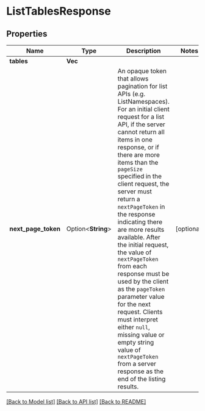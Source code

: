 # ListTablesResponse

## Properties

Name | Type | Description | Notes
------------ | ------------- | ------------- | -------------
**tables** | **Vec<String>** |  | 
**next_page_token** | Option<**String**> | An opaque token that allows pagination for list APIs (e.g. ListNamespaces). For an initial client request for a list API, if the server cannot return all items in one response, or if there are more items than the `pageSize` specified in the client request, the server must return a `nextPageToken` in the response indicating there are more results available. After the initial request, the value of `nextPageToken` from each response must be used by the client as the `pageToken` parameter value for the next request. Clients must interpret either `null`, missing value or empty string value of `nextPageToken` from a server response as the end of the listing results. | [optional]

[[Back to Model list]](../README.md#documentation-for-models) [[Back to API list]](../README.md#documentation-for-api-endpoints) [[Back to README]](../README.md)


